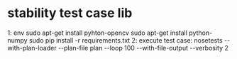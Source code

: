 stability test case lib
==============
1: env
sudo apt-get install pyhton-opencv
sudo apt-get install python-numpy
sudo pip install -r requirements.txt
2: execute test case:
nosetests --with-plan-loader --plan-file plan --loop 100 --with-file-output --verbosity 2